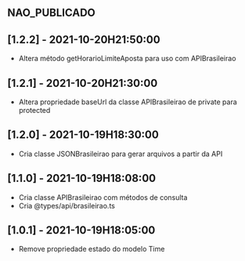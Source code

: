 ## NAO_PUBLICADO

## [1.2.2] - 2021-10-20H21:50:00

- Altera método getHorarioLimiteAposta para uso com APIBrasileirao

## [1.2.1] - 2021-10-20H21:30:00

- Altera propriedade baseUrl da classe APIBrasileirao de private para protected

## [1.2.0] - 2021-10-19H18:30:00

- Cria classe JSONBrasileirao para gerar arquivos a partir da API

## [1.1.0] - 2021-10-19H18:08:00

- Cria classe APIBrasileirao com métodos de consulta
- Cria @types/api/brasileirao.ts

## [1.0.1] - 2021-10-19H18:05:00

- Remove propriedade estado do modelo Time
